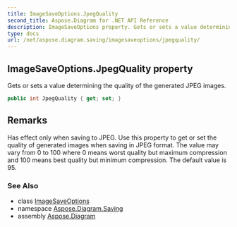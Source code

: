 ```yaml
---
title: ImageSaveOptions.JpegQuality
second_title: Aspose.Diagram for .NET API Reference
description: ImageSaveOptions property. Gets or sets a value determining the quality of the generated JPEG images
type: docs
url: /net/aspose.diagram.saving/imagesaveoptions/jpegquality/
---
```

## ImageSaveOptions.JpegQuality property

Gets or sets a value determining the quality of the generated JPEG images.

```csharp
public int JpegQuality { get; set; }
```

## Remarks

Has effect only when saving to JPEG. Use this property to get or set the quality of generated images when saving in JPEG format. The value may vary from 0 to 100 where 0 means worst quality but maximum compression and 100 means best quality but minimum compression. The default value is 95.

### See Also

* class [ImageSaveOptions](../)
* namespace [Aspose.Diagram.Saving](../../imagesaveoptions/)
* assembly [Aspose.Diagram](../../../)


